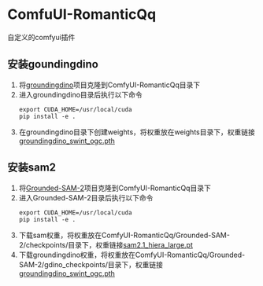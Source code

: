 # ComfuUI-RomanticQq
自定义的comfyui插件

## 安装goundingdino
1. 将[groundingdino](https://github.com/IDEA-Research/GroundingDINO.git)项目克隆到ComfyUI-RomanticQq目录下
2. 进入groundingdino目录后执行以下命令
   ```shell
   export CUDA_HOME=/usr/local/cuda
   pip install -e .
3. 在groundingdino目录下创建weights，将权重放在weights目录下，权重链接[groundingdino_swint_ogc.pth](https://github.com/IDEA-Research/GroundingDINO/releases/download/v0.1.0-alpha/groundingdino_swint_ogc.pth)

## 安装sam2

1. 将[Grounded-SAM-2](https://github.com/IDEA-Research/Grounded-SAM-2.git)项目克隆到ComfyUI-RomanticQq目录下
2. 进入Grounded-SAM-2目录后执行以下命令
   ```shell
   export CUDA_HOME=/usr/local/cuda
   pip install -e .
3. 下载sam权重，将权重放在ComfyUI-RomanticQq/Grounded-SAM-2/checkpoints/目录下，权重链接[sam2.1_hiera_large.pt](https://dl.fbaipublicfiles.com/segment_anything_2/092824/sam2.1_hiera_large.pt)
4. 下载groundingdino权重，将权重放在ComfyUI-RomanticQq/Grounded-SAM-2/gdino_checkpoints/目录下，权重链接[groundingdino_swint_ogc.pth](https://github.com/IDEA-Research/GroundingDINO/releases/download/v0.1.0-alpha/groundingdino_swint_ogc.pth)